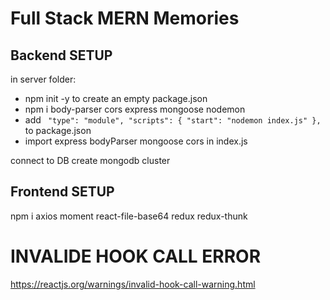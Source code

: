 # Full Stack MERN Memories

## Backend SETUP

in server folder:

- npm init -y to create an empty package.json
- npm i body-parser cors express mongoose nodemon
- add ` "type": "module", "scripts": { "start": "nodemon index.js" },` to package.json
- import express bodyParser mongoose cors in index.js

connect to DB
create mongodb cluster

## Frontend SETUP

npm i axios moment react-file-base64 redux redux-thunk

# INVALIDE HOOK CALL ERROR

https://reactjs.org/warnings/invalid-hook-call-warning.html
